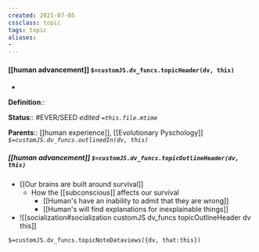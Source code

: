 ```yaml
---
created: 2021-07-05
cssclass: topic
tags: topic
aliases:
- 
---
```


#### [[human advancement]] `$=customJS.dv_funcs.topicHeader(dv, this)`
- 

**Definition**::

**Status**:: #EVER/SEED
*edited `=this.file.mtime`*

**Parents**:: [[human experience]], [[Evolutionary Pyschology]]
*`$=customJS.dv_funcs.outlinedIn(dv, this)`*

##### [[human advancement]] `$=customJS.dv_funcs.topicOutlineHeader(dv, this)`
- [[Our brains are built around survival]]
	- How the [[subconscious]] affects our survival
		- [[Human's have an inability to admit that they are wrong]]
		- [[Human's will find explanations for inexplainable things]]
- ![[socialization#socialization customJS dv_funcs topicOutlineHeader dv this]]

`$=customJS.dv_funcs.topicNoteDataviews({dv, that:this})`
